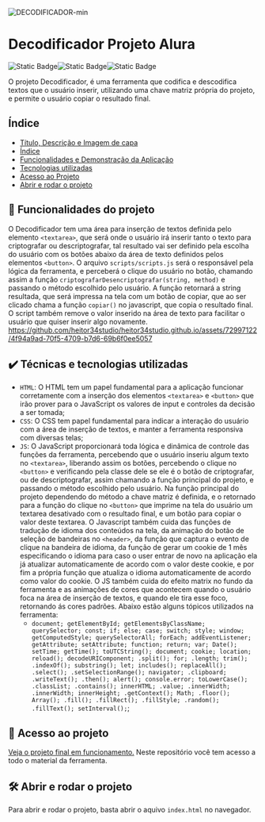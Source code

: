 ![DECODIFICADOR-min](https://github.com/heitor34studio/heitor34studio.github.io/assets/72997122/c6bf45bf-9120-4222-9f77-769e53d7ac56)
# Decodificador Projeto Alura
![Static Badge](https://img.shields.io/badge/HTML5-orange)![Static Badge](https://img.shields.io/badge/CSS3-blue)![Static Badge](https://img.shields.io/badge/JS-yellow)

O projeto Decodificador, é uma ferramenta que codifica e descodifica textos que o usuário inserir, utilizando uma chave matriz própria do projeto, e permite o usuário copiar o resultado final.

## Índice 

* [Título, Descrição e Imagem de capa](#decodificador-projeto-alura)
* [Índice](#índice)
* [Funcionalidades e Demonstração da Aplicação](#-funcionalidades-do-projeto)
* [Tecnologias utilizadas](#%EF%B8%8F-técnicas-e-tecnologias-utilizadas)
* [Acesso ao Projeto](#-acesso-ao-projeto)
* [Abrir e rodar o projeto](#%EF%B8%8F-abrir-e-rodar-o-projeto)

## 🔨 Funcionalidades do projeto

O Decodificador tem uma área para inserção de textos definida pelo elemento `<textarea>`, que será onde o usuário irá inserir tanto o texto para criptografar ou descriptografar, tal resultado vai ser definido pela escolha do usuário com os botões abaixo da área de texto definidos pelos elementos `<button>`. O arquivo `scripts/scripts.js` será o responsável pela lógica da ferramenta, e perceberá o clique do usuário no botão, chamando assim a função `criptografarDesencriptografar(string, method)` e passando o método escolhido pelo usuário. A função retornará a string resultada, que será impressa na tela com um botão de copiar, que ao ser clicado chama a função `copiar()` no javascript, que copia o resultado final. O script também remove o valor inserido na área de texto para facilitar o usuário que quiser inserir algo novamente.
https://github.com/heitor34studio/heitor34studio.github.io/assets/72997122/4f94a9ad-70f5-4709-b7d6-69b6f0ee5057

## ✔️ Técnicas e tecnologias utilizadas

- `HTML`: O HTML tem um papel fundamental para a aplicação funcionar corretamente com a inserção dos elementos `<textarea>` e `<button>` que irão prover para o JavaScript os valores de input e controles da decisão a ser tomada;
- `CSS`: O CSS tem papel fundamental para indicar a interação do usuário com a área de inserção de textos, e manter a ferramenta responsiva com diversas telas;
- `JS`: O JavaScript proporcionará toda lógica e dinâmica de controle das funções da ferramenta, percebendo que o usuário inseriu algum texto no `<textarea>`, liberando assim os botões, percebendo o clique no `<button>` e verificando pela classe dele se ele é o botão de criptografar, ou de descriptografar, assim chamando a função principal do projeto, e passando o método escolhido pelo usuário. Na função principal do projeto dependendo do método a chave matriz é definida, e o retornado para a função do clique no `<button>` que imprime na tela do usuário um textarea desativado com o resultado final, e um botão para copiar o valor deste textarea. O Javascript também cuida das funções de tradução de idioma dos conteúdos na tela, da animação do botão de seleção de bandeiras no `<header>`, da função que captura o evento de clique na bandeira de idioma, da função de gerar um cookie de 1 mês especificando o idioma para caso o user entrar de novo na aplicação ela já atualizar automaticamente de acordo com o valor deste cookie, e por fim a própria função que atualiza o idioma automaticamente de acordo como valor do cookie. O JS também cuida do efeito matrix no fundo da ferramenta e as animações de cores que acontecem quando o usuário foca na área de inserção de textos, e quando ele tira esse foco, retornando ás cores padrões. Abaixo estão alguns tópicos utilizados na ferramenta:
  - `document; getElementById; getElementsByClassName; querySelector; const; if; else; case; switch; style; window; getComputedStyle; querySelectorAll; forEach; addEventListener; getAttribute; setAttribute; function; return; var; Date(); setTime; getTime(); toUTCString(); document; cookie; location; reload(); decodeURIComponent; .split(); for; .length; trim(); .indexOf(); substring(); let; includes(); replaceAll(); .select(); .setSelectionRange(); navigator; .clipboard; .writeText(); .then(); alert(); console.error; toLowerCase(); .classList; .contains(); innerHTML; .value; .innerWidth; .innerWidth; innerHeight; .getContext(); Math; .floor(); Array(); .fill(); .fillRect(); .fillStyle; .random(); .fillText(); setInterval();`;

## 📁 Acesso ao projeto

[Veja o projeto final em funcionamento.](https://heitor34studio.github.io)
Neste repositório você tem acesso a todo o material da ferramenta.

## 🛠️ Abrir e rodar o projeto

Para abrir e rodar o projeto, basta abrir o aquivo `index.html` no navegador.
